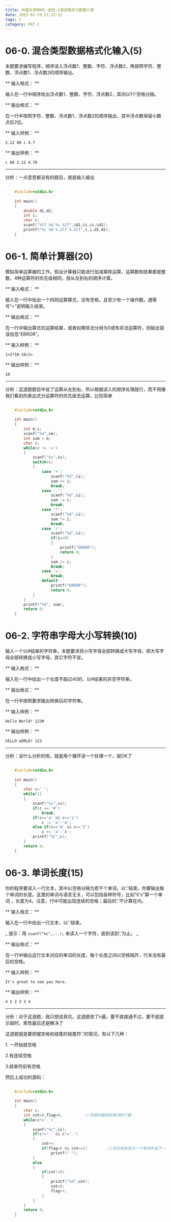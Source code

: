 ```yaml
---
title: 中国大学MOOC-翁恺-C语言程序习题第六周
date: 2015-01-19 21:22:12
tags: C
category: PAT-C
---
```


#  06-0. 混合类型数据格式化输入(5)

本题要求编写程序，顺序读入浮点数1、整数、字符、浮点数2，再按照字符、整数、浮点数1、浮点数2的顺序输出。

** 输入格式： **

输入在一行中顺序给出浮点数1、整数、字符、浮点数2，其间以1个空格分隔。

** 输出格式： **

在一行中按照字符、整数、浮点数1、浮点数2的顺序输出，其中浮点数保留小数点后2位。
<!-- more -->
** 输入样例： **
    
    
    2.12 88 c 4.7
    

** 输出样例： **
    
    
    c 88 2.12 4.70
    

* * *

分析：一点意思都没有的题目，就是输入输出

```C  
    
    #include<stdio.h>
    
    int main()
    {
    	double d1,d2;
    	int i;
    	char c;
    	scanf("%lf %d %c %lf",&d1,&i,&c,&d2);
    	printf("%c %d %.2lf %.2lf",c,i,d1,d2);
    } 

```

#  06-1. 简单计算器(20)

模拟简单运算器的工作。假设计算器只能进行加减乘除运算，运算数和结果都是整数，4种运算符的优先级相同，按从左到右的顺序计算。

** 输入格式： **

输入在一行中给出一个四则运算算式，没有空格，且至少有一个操作数。遇等号”=”说明输入结束。

** 输出格式： **

在一行中输出算式的运算结果，或者如果除法分母为0或有非法运算符，则输出错误信息“ERROR”。

** 输入样例： **
    
    
    1+2*10-10/2=
    

** 输出样例： **
    
    
    10
    

* * *

分析：这道题题目中说了运算从左到右，所以根据读入的顺序处理就行，而不用像我们看到的表达式分运算符的优先级去运算，比较简单

```C
    
    #include<stdio.h>
    
    int main()
    {
    	int m,i;	
    	scanf("%d",&m);
    	int sum = m;
    	char c;		
    	while(c != '=')
    	{	
    		scanf("%c",&c);				
    		switch(c)
    		{
    			case '+':
    				scanf("%d",&i);
    				sum += i;
    				break;
    			case '-':
    				scanf("%d",&i);
    				sum -= i;
    				break;
    			case '*':
    				scanf("%d",&i);
    				sum *= i;
    				break;
    			case '/':
    				scanf("%d",&i);
    				if(i==0)
    				{
    					printf("ERROR");
    					return 0;
    				}
    				sum /= i;
    				break;
    			case '=':
    				break;
    			default:
    				printf("ERROR");
    				return 0;
    		}		
    	}
    	printf("%d", sum);
    	return 0;
    }

```

#  06-2. 字符串字母大小写转换(10)

输入一个以#结束的字符串，本题要求将小写字母全部转换成大写字母，把大写字母全部转换成小写字母，其它字符不变。

** 输入格式： **

输入在一行中给出一个长度不超过40的、以#结束的非空字符串。

** 输出格式： **

在一行中按照要求输出转换后的字符串。

** 输入样例： **
    
    
    Hello World! 123#
    

** 输出样例： **
    
    
    hELLO wORLD! 123
    

* * *

分析：没什么分析的啦，就是用个循环读一个处理一个，就OK了

```C  
    
    #include<stdio.h>
    
    int main()
    {
    	char c=' ';
    	while(1)
    	{
    		scanf("%c",&c);
    		if(c == '#')
    			break;
    		if(c>='a' && c<='z')
    			c -= 'a'-'A';
    		else if(c>='A' && c<='Z')
    			c += 'a'-'A';
    		printf("%C",c);	
    	}	
    	return 0;
    }

``` 

#  06-3. 单词长度(15)

你的程序要读入一行文本，其中以空格分隔为若干个单词，以‘.’结束。你要输出每个单词的长度。这里的单词与语言无关，可以包括各种符号，比如“it's”算一个单词
，长度为4。注意，行中可能出现连续的空格；最后的‘.’不计算在内。

** 输入格式： **

输入在一行中给出一行文本，以‘.’结束。

_ 提示：用 ` scanf("%c",...); ` 来读入一个字符，直到读到‘.’为止。 _

** 输出格式： **

在一行中输出这行文本对应的单词的长度，每个长度之间以空格隔开，行末没有最后的空格。

** 输入样例： **
    
    
    It's great to see you here.
    

** 输出样例： **
    
    
    4 5 2 3 3 4
    

* * *

分析：对于这道题，我只想说真坑，这道题改了n遍，要不直接通不过，要不就提示超时，索性最后还是解决了

这道题就是要把握空格和结尾的结尾符‘.’的情况，有以下几种：

1\. 一开始就空格

2.有连续空格

3.结束符前有空格

然后上成功的源码：

```C 
    
    #include<stdio.h>
    
    int main()
    {
    	char c;
    	int cnt=0,flag=0;          //字母的数目和单词的个数 
    	while(c!='.')
    	{
    		scanf("%c",&c);
    		if(c!=' ' && c!='.')
    		{
    			cnt++;
    			if(flag>0 && cnt==1)         //当已经有至少一个单词并且下一个单词开始计数（cnt=1）输出一个空格 
    				printf(" ");
    		}
    		else
    		{
    			if(cnt!=0)
    			{
    				printf("%d",cnt);
    				cnt=0;
    				flag++; 
    			}
    		}
    	}
    	return 0;
    }

```
  

  


